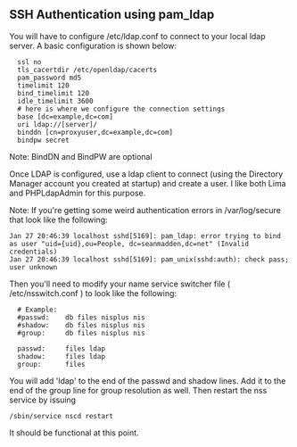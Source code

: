 ## SSH Authentication using pam_ldap

You will have to configure /etc/ldap.conf to connect to your local ldap server. A basic configuration is shown below:

      ssl no
      tls_cacertdir /etc/openldap/cacerts
      pam_password md5
      timelimit 120
      bind_timelimit 120
      idle_timelimit 3600
      # here is where we configure the connection settings
      base [dc=example,dc=com]
      uri ldap://[server]/
      binddn [cn=proxyuser,dc=example,dc=com]
      bindpw secret

Note: BindDN and BindPW are optional

Once LDAP is configured, use a ldap client to connect (using the Directory Manager account you created at startup) and create a user. I like both Lima and PHPLdapAdmin for this purpose.

Note: If you're getting some weird authentication errors in /var/log/secure that look like the following:

    Jan 27 20:46:39 localhost sshd[5169]: pam_ldap: error trying to bind as user "uid={uid},ou=People, dc=seanmadden,dc=net" (Invalid credentials)
    Jan 27 20:46:39 localhost sshd[5169]: pam_unix(sshd:auth): check pass; user unknown

Then you'll need to modify your name service switcher file ( /etc/nsswitch.conf ) to look like the following:

      # Example:
      #passwd:    db files nisplus nis
      #shadow:    db files nisplus nis
      #group:     db files nisplus nis
      
      passwd:     files ldap
      shadow:     files ldap
      group:      files

You will add 'ldap' to the end of the passwd and shadow lines. Add it to the end of the group line for group resolution as well. Then restart the nss service by issuing

    /sbin/service nscd restart

It should be functional at this point.
